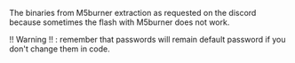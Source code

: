 The binaries from M5burner extraction as requested on the discord because sometimes the flash with M5burner does not work.

!! Warning !! : remember that passwords will remain default password if you don't change them in code.
